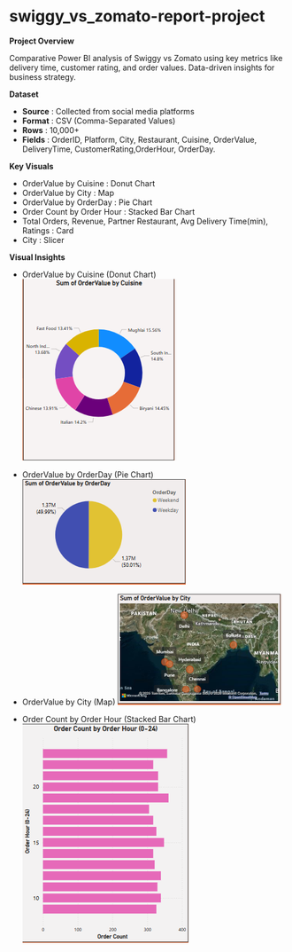 # swiggy_vs_zomato-report-project

**Project Overview**

Comparative Power BI analysis of Swiggy vs Zomato using key metrics like delivery time, customer rating, and order values. Data-driven insights for business strategy.


**Dataset**

- **Source** : Collected from social media platforms
- **Format** : CSV (Comma-Separated Values)
- **Rows** : 10,000+   
- **Fields** : OrderID, Platform, City, Restaurant, Cuisine, OrderValue, DeliveryTime, CustomerRating,OrderHour, OrderDay.


**Key Visuals**

- OrderValue by Cuisine : Donut Chart
- OrderValue by City : Map
- OrderValue by OrderDay : Pie Chart
- Order Count by Order Hour : Stacked Bar Chart
- Total Orders, Revenue, Partner Restaurant, Avg Delivery Time(min), Ratings : Card
- City : Slicer


**Visual Insights**

- OrderValue by Cuisine (Donut Chart)
![OrderValue by Cuisine](screenshots/order_value_by_cuisine.PNG)

- OrderValue by OrderDay (Pie Chart)
![OrderValue by OrderDay](screenshots/order_value_by_order_day.PNG)

- OrderValue by City (Map)
![OrderValue by City](screenshots/order_value_by_city.PNG)

- Order Count by Order Hour (Stacked Bar Chart)
![Order Count by Order Hour](screenshots/order_count_by_order_hour.PNG)


